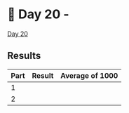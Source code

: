 # 🎄 Day 20 -

[Day 20](https://adventofcode.com/2024/day/20)

## Results

| Part | Result | Average of 1000 |
| ---- | ------ | --------------- |
| 1    |        |                 |
| 2    |        |                 |
